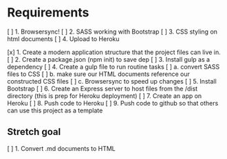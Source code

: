# Requirements

[ ] 1. Browsersync!
[ ] 2. SASS working with Bootstrap
[ ] 3. CSS styling on html documents
[ ] 4. Upload to Heroku


[x] 1. Create a modern application structure that the project files can live in. 
[ ] 2. Create a package.json (npm init) to save dep
[ ] 3. Install gulp as a dependency
[ ] 4. Create a gulp file to run routine tasks
	[ ] a. convert SASS files to CSS
	[ ] b. make sure our HTML documents reference our constructed CSS files
	[ ] c. Browsersync to speed up changes
[ ] 5. Install Bootstrap
[ ] 6. Create an Express server to host files from the /dist directory (this is prep for Heroku deployment)
[ ] 7. Create an app on Heroku
[ ] 8. Push code to Heroku
[ ] 9. Push code to github so that others can use this project as a template

## Stretch goal
[ ] 1. Convert .md documents to HTML